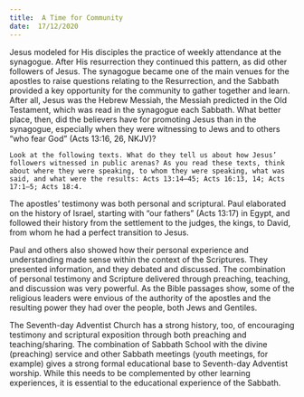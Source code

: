 ```yaml
---
title:  A Time for Community
date:  17/12/2020
---
```


Jesus modeled for His disciples the practice of weekly attendance at the synagogue. After His resurrection they continued this pattern, as did other followers of Jesus. The synagogue became one of the main venues for the apostles to raise questions relating to the Resurrection, and the Sabbath provided a key opportunity for the community to gather together and learn. After all, Jesus was the Hebrew Messiah, the Messiah predicted in the Old Testament, which was read in the synagogue each Sabbath. What better place, then, did the believers have for promoting Jesus than in the synagogue, especially when they were witnessing to Jews and to others “who fear God” (Acts 13:16, 26, NKJV)?

`Look at the following texts. What do they tell us about how Jesus’ followers witnessed in public arenas? As you read these texts, think about where they were speaking, to whom they were speaking, what was said, and what were the results: Acts 13:14–45; Acts 16:13, 14; Acts 17:1–5; Acts 18:4.`

The apostles’ testimony was both personal and scriptural. Paul elaborated on the history of Israel, starting with “our fathers” (Acts 13:17) in Egypt, and followed their history from the settlement to the judges, the kings, to David, from whom he had a perfect transition to Jesus.

Paul and others also showed how their personal experience and understanding made sense within the context of the Scriptures. They presented information, and they debated and discussed. The combination of personal testimony and Scripture delivered through preaching, teaching, and discussion was very powerful. As the Bible passages show, some of the religious leaders were envious of the authority of the apostles and the resulting power they had over the people, both Jews and Gentiles.

The Seventh-day Adventist Church has a strong history, too, of encouraging testimony and scriptural exposition through both preaching and teaching/sharing. The combination of Sabbath School with the divine (preaching) service and other Sabbath meetings (youth meetings, for example) gives a strong formal educational base to Seventh-day Adventist worship. While this needs to be complemented by other learning experiences, it is essential to the educational experience of the Sabbath.
